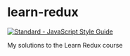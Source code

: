 # learn-redux

[![Standard - JavaScript Style Guide](https://cdn.rawgit.com/feross/standard/master/badge.svg)](https://github.com/feross/standard)

My solutions to the Learn Redux course

